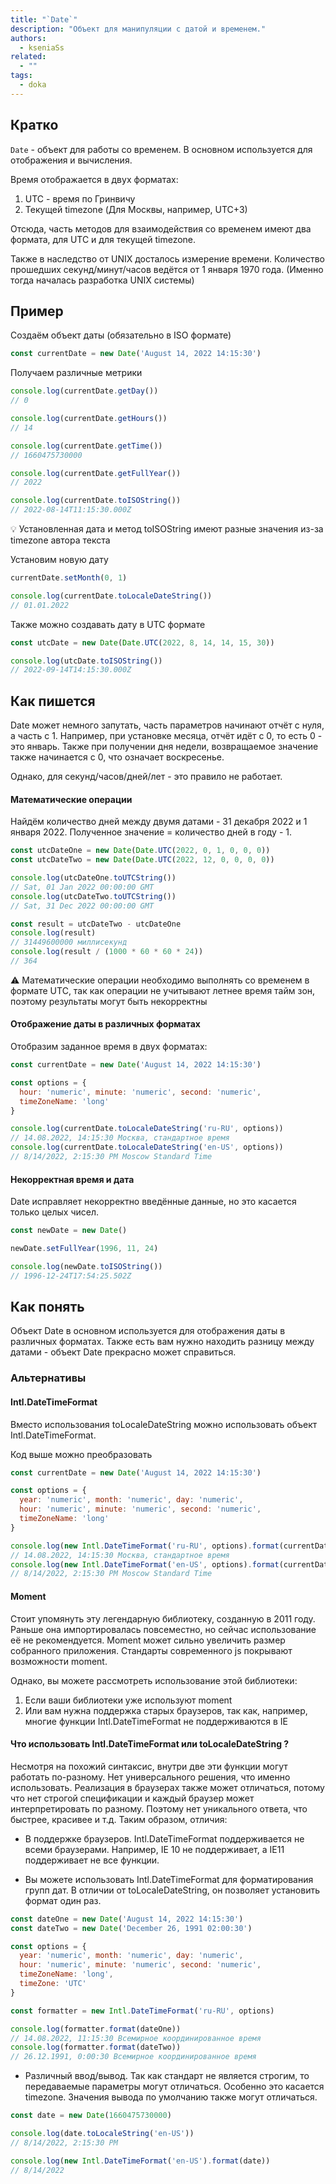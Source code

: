 ```yaml
---
title: "`Date`"
description: "Объект для манипуляции с датой и временем."
authors:
  - kseniaSs
related:
  - ""
tags:
  - doka
---
```


<!--
1. В description есть описание для соцсетей и поисковиков, не больше 200 символов
2. В authors есть ники авторов основного текста
3. В contributors перечислены ники всех соавторов и тех, кто работал над текстом (дописали «На практике»? Переписали блок? Вам сюда)
4. В keywords записаны ключевые слова для SEO: пишем сюда слова или фразы, которых нет в тексте статьи, но по ним могут искать этот материал
5. Удалены все пустые теги в шапке
6. Подпапка автора есть в папке _people/_
7. Демки лежат в подпапке _demos/_
8. В related добавлено три ссылки на материалы Доки, которые будут предлагаться в конце. Не добавляем следующий или предыдущий материал в разделе
-->

## Кратко

`Date` - объект для работы со временем. В основном используется для отображения и вычисления.

Время отображается в двух форматах:
1) UTC - время по Гринвичу
2) Текущей timezone (Для Москвы, например, UTC+3)

Отсюда, часть методов для взаимодействия со временем имеют два формата, для UTC и для текущей timezone.

Также в наследство от UNIX досталось измерение времени. Количество прошедших секунд/минут/часов ведётся от 1 января 1970 года.
(Именно тогда началась разработка UNIX системы)

## Пример

Создаём объект даты (обязательно в ISO формате)

```js
const currentDate = new Date('August 14, 2022 14:15:30')
```

Получаем различные метрики

```js
console.log(currentDate.getDay())
// 0

console.log(currentDate.getHours())
// 14

console.log(currentDate.getTime())
// 1660475730000

console.log(currentDate.getFullYear())
// 2022

console.log(currentDate.toISOString())
// 2022-08-14T11:15:30.000Z
```

<aside>

💡 Установленная дата и метод toISOString имеют разные значения из-за timezone автора текста

</aside>

Установим новую дату

```js
currentDate.setMonth(0, 1)

console.log(currentDate.toLocaleDateString())
// 01.01.2022
```

Также можно создавать дату в UTC формате

```js
const utcDate = new Date(Date.UTC(2022, 8, 14, 14, 15, 30))

console.log(utcDate.toISOString())
// 2022-09-14T14:15:30.000Z
```

## Как пишется

Date может немного запутать, часть параметров начинают отчёт с нуля, а часть с 1.
Например, при установке месяца, отчёт идёт с 0, то есть 0 - это январь.
Также при получении дня недели, возвращаемое значение также начинается с 0, что означает воскресенье.

Однако, для секунд/часов/дней/лет -  это правило не работает.

#### Математические операции

Найдём количество дней между двумя датами - 31 декабря 2022 и 1 января 2022.
Полученное значение = количество дней в году - 1.

```js
const utcDateOne = new Date(Date.UTC(2022, 0, 1, 0, 0, 0))
const utcDateTwo = new Date(Date.UTC(2022, 12, 0, 0, 0, 0))

console.log(utcDateOne.toUTCString())
// Sat, 01 Jan 2022 00:00:00 GMT
console.log(utcDateTwo.toUTCString())
// Sat, 31 Dec 2022 00:00:00 GMT

const result = utcDateTwo - utcDateOne
console.log(result)
// 31449600000 миллисекунд
console.log(result / (1000 * 60 * 60 * 24))
// 364
```

<aside>

⚠️ Математические операции необходимо выполнять со временем в формате UTC, так как операции не учитывают летнее время тайм зон,
поэтому результаты могут быть некорректны

</aside>

#### Отображение даты в различных форматах

Отобразим заданное время в двух форматах:

```js
const currentDate = new Date('August 14, 2022 14:15:30')

const options = {
  hour: 'numeric', minute: 'numeric', second: 'numeric',
  timeZoneName: 'long'
}

console.log(currentDate.toLocaleDateString('ru-RU', options))
// 14.08.2022, 14:15:30 Москва, стандартное время
console.log(currentDate.toLocaleDateString('en-US', options))
// 8/14/2022, 2:15:30 PM Moscow Standard Time
```

#### Некорректная время и дата

Date исправляет некорректно введённые данные, но это касается только целых чисел.

```js
const newDate = new Date()

newDate.setFullYear(1996, 11, 24)

console.log(newDate.toISOString())
// 1996-12-24T17:54:25.502Z

```

## Как понять

Объект Date в основном используется для отображения даты в различных форматах.
Также есть вам нужно находить разницу между датами - объект Date прекрасно может справиться.

### Альтернативы

#### Intl.DateTimeFormat

Вместо использования toLocaleDateString можно использовать объект Intl.DateTimeFormat.

Код выше можно преобразовать
```js
const currentDate = new Date('August 14, 2022 14:15:30')

const options = {
  year: 'numeric', month: 'numeric', day: 'numeric',
  hour: 'numeric', minute: 'numeric', second: 'numeric',
  timeZoneName: 'long'
}

console.log(new Intl.DateTimeFormat('ru-RU', options).format(currentDate))
// 14.08.2022, 14:15:30 Москва, стандартное время
console.log(new Intl.DateTimeFormat('en-US', options).format(currentDate))
// 8/14/2022, 2:15:30 PM Moscow Standard Time
```

#### Moment

Стоит упомянуть эту легендарную библиотеку, созданную в 2011 году.
Раньше она импортировалась повсеместно, но сейчас использование её не рекомендуется.
Moment может сильно увеличить размер собранного приложения. Стандарты современного js покрывают возможности moment.

Однако, вы можете рассмотреть использование этой библиотеки:

1) Если ваши библиотеки уже используют moment
2) Или вам нужна поддержка старых браузеров, так как, например, многие функции Intl.DateTimeFormat не поддерживаются в IE

#### Что использовать Intl.DateTimeFormat или toLocaleDateString ?

Несмотря на похожий синтаксис, внутри две эти функции могут работать по-разному.
Нет универсального решения, что именно использовать. Реализация в браузерах также может отличаться, потому что
нет строгой спецификации и каждый браузер может интерпретировать по разному.
Поэтому нет уникального ответа, что быстрее, красивее и т.д.
Таким образом, отличия:

- В поддержке браузеров. Intl.DateTimeFormat поддерживается не всеми браузерами. Например, IE 10 не поддерживает,
а IE11 поддерживает не все функции.

- Вы можете использовать Intl.DateTimeFormat для форматирования групп дат. В отличии от toLocaleDateString,
он позволяет установить формат один раз.

```js
const dateOne = new Date('August 14, 2022 14:15:30')
const dateTwo = new Date('December 26, 1991 02:00:30')

const options = {
  year: 'numeric', month: 'numeric', day: 'numeric',
  hour: 'numeric', minute: 'numeric', second: 'numeric',
  timeZoneName: 'long',
  timeZone: 'UTC'
}

const formatter = new Intl.DateTimeFormat('ru-RU', options)

console.log(formatter.format(dateOne))
// 14.08.2022, 11:15:30 Всемирное координированное время
console.log(formatter.format(dateTwo))
// 26.12.1991, 0:00:30 Всемирное координированное время
```

- Различный ввод/вывод. Так как стандарт не является строгим, то передаваемые параметры могут
отличаться. Особенно это касается timezone. Значения вывода по умолчанию также могут отличаться.

```js
const date = new Date(1660475730000)

console.log(date.toLocaleString('en-US'))
// 8/14/2022, 2:15:30 PM

console.log(new Intl.DateTimeFormat('en-US').format(date))
// 8/14/2022
```



